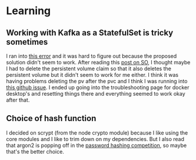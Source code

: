 # Learning

## Working with Kafka as a StatefulSet is tricky sometimes

I ran into [this error](https://www.orchome.com/10529) and it was hard to figure out because the proposed solution didn't seem to work. After reading this [post on SO](https://stackoverflow.com/questions/65687515/delete-kubernetes-persistent-volume-from-statefulset-after-scale-down), I thought maybe I had to delete the persistent volume claim so that it also deletes the persistent volume but it didn't seem to work for me either. I think it was having problems deleting the pv after the pvc and I think I was running into [this github issue](https://github.com/kubernetes/kubernetes/issues/69697). I ended up going into the troubleshooting page for docker desktop's and resetting things there and everything seemed to work okay after that. 

## Choice of hash function

I decided on scrypt (from the node crypto module) because I like using the core modules and I like to trim down on my dependencies. But I also read that argon2 is popping off in the [password hashing competition](https://en.wikipedia.org/wiki/Password_Hashing_Competition), so maybe that's the better choice.